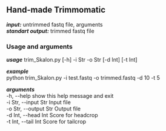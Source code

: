 ## Hand-made Trimmomatic

***input:*** untrimmed fastq file, arguments  
***standart output:*** trimmed fastq file

### Usage and arguments
***usage***  trim_Skalon.py [-h] -i Str -o Str [-d Int] [-t Int]
 
***example***  
python trim_Skalon.py -i test.fastq -o trimmed.fastq -d 10 -t 5

***arguments***  
  -h, --help            show this help message and exit  
  -i Str, --input Str   Input file  
  -o Str, --output Str  Output file  
  -d Int, --head Int    Score for headcrop  
  -t Int, --tail Int    Score for tailcrop  

 
